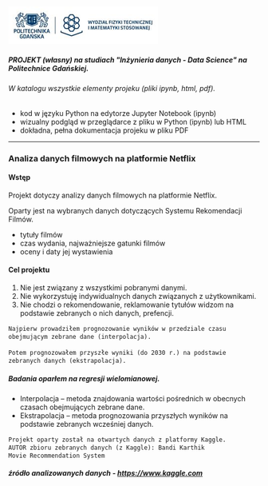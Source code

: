 <img src="Portfolio_Netflix/PG_WFTiMS.jpg" alt="Politechnika Gdańska" width="300" height="auto"> 

##### PROJEKT (własny) na studiach "Inżynieria danych - Data Science" na Politechnice Gdańskiej.
###### W katalogu wszystkie elementy projeku (pliki ipynb, html, pdf). 

- kod w języku Python na edytorze Jupyter Notebook (ipynb)
- wizualny podgląd w przeglądarce z pliku w Python (ipynb) lub HTML
- dokładna, pełna dokumentacja projeku w pliku PDF

---

### Analiza danych filmowych na platformie Netflix

#### Wstęp
Projekt dotyczy analizy danych filmowych na platformie Netflix.

Oparty jest na wybranych danych  dotyczących Systemu Rekomendacji Filmów.
- tytuły filmów
- czas wydania, najważniejsze gatunki filmów
- oceny i daty jej wystawienia

#### Cel projektu 
1. Nie jest związany z wszystkimi pobranymi danymi.
2. Nie wykorzystuję indywidualnych danych związanych z użytkownikami.
3. Nie chodzi o rekomendowanie, reklamowanie tytułów widzom na podstawie zebranych o nich danych, prefencji.

```
Najpierw prowadziłem prognozowanie wyników w przedziale czasu obejmującym zebrane dane (interpolacja).

Potem prognozowałem przyszłe wyniki (do 2030 r.) na podstawie zebranych danych (ekstrapolacja).
```

##### Badania oparłem na regresji wielomianowej.
- Interpolacja – metoda znajdowania wartości pośrednich w obecnych czasach obejmujących zebrane dane.
- Ekstrapolacja – metoda prognozowania przyszłych wyników na podstawie zebranych wcześniej danych. 

```
Projekt oparty został na otwartych danych z platformy Kaggle.
AUTOR zbioru zebranych danych (z Kaggle): Bandi Karthik
Movie Recommendation System
```
##### źródło analizowanych danych - https://www.kaggle.com
